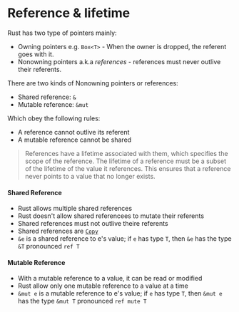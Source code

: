 # Reference & lifetime

Rust has two type of pointers mainly:
- Owning pointers e.g. `Box<T>` - When the owner is dropped, the referent goes with it.
- Nonowning pointers a.k.a _references_ - references must never outlive their referents.

There are two kinds of Nonowning pointers or references:
- Shared reference: `&`
- Mutable reference: `&mut`

Which obey the following rules:
- A reference cannot outlive its referent
- A mutable reference cannot be shared

> References have a lifetime associated with them, which specifies the scope of the reference. The lifetime of a reference must be a subset of the lifetime of the value it references. This ensures that a reference never points to a value that no longer exists.

#### Shared Reference
- Rust allows multiple shared references
- Rust doesn't allow shared referencees to mutate their referents
- Shared references must not outlive theire referents
- Shared references are [`Copy`](https://doc.rust-lang.org/std/marker/trait.Copy.html)
- `&e` is a shared reference to e's value; if `e` has type `T`, then `&e` has the type `&T` pronounced `ref T`

#### Mutable Reference
- With a mutable reference to a value, it can be read or modified
- Rust allow only one mutable reference to a value at a time
- `&mut e` is a mutable reference to e's value; if `e` has type `T`, then `&mut e` has the type `&mut T` pronounced `ref mute T`
